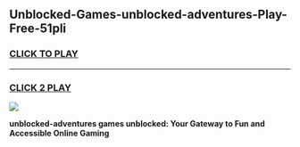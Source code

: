 
## Unblocked-Games-unblocked-adventures-Play-Free-51pli
<h3>
<a href="https://premium76.site?title=unblocked-adventures&ref=21A">CLICK TO PLAY</a></h3>
<hr>

<h3>
<a href="https://premium76.site?title=unblocked-adventures&ref=21A">CLICK 2 PLAY</a>
  
</h3>

<a href="https://premium76.site?title=unblocked-adventures&ref=21A"><img src="https://clearcache.store/games.png"></a>


**unblocked-adventures games unblocked: Your Gateway to Fun and Accessible Online Gaming**

